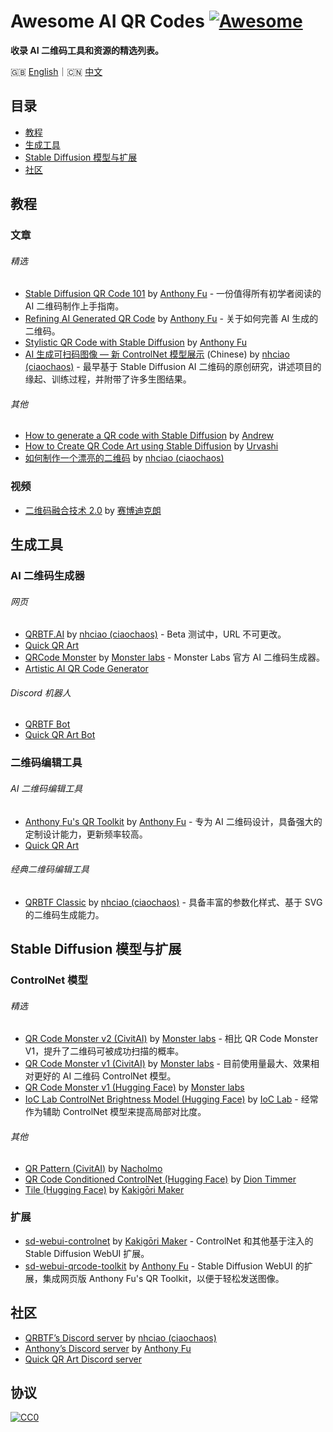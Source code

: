 # Awesome AI QR Codes [![Awesome](https://awesome.re/badge.svg)](https://awesome.re)

**收录 AI 二维码工具和资源的精选列表。**

🇬🇧 [English](README.md)｜🇨🇳 [中文](README-zh.md)

## 目录

- [教程](#教程)
- [生成工具](#生成工具)
- [Stable Diffusion 模型与扩展](#stable-diffusion-模型与扩展)
- [社区](#社区)

## 教程

### 文章

###### 精选

- [Stable Diffusion QR Code 101](https://antfu.me/posts/ai-qrcode-101) by [Anthony Fu](https://antfu.me/) - 一份值得所有初学者阅读的 AI 二维码制作上手指南。
- [Refining AI Generated QR Code](https://antfu.me/posts/ai-qrcode-refine) by [Anthony Fu](https://antfu.me/) - 关于如何完善 AI 生成的二维码。
- [Stylistic QR Code with Stable Diffusion](https://antfu.me/posts/ai-qrcode) by [Anthony Fu](https://antfu.me/)
- [AI 生成可扫码图像 — 新 ControlNet 模型展示](https://mp.weixin.qq.com/s/i4WR5ULH1ZZYl8Watf3EPw) (Chinese) by [nhciao (ciaochaos)](https://github.com/ciaochaos) - 最早基于 Stable Diffusion AI 二维码的原创研究，讲述项目的缘起、训练过程，并附带了许多生图结果。

###### 其他

- [How to generate a QR code with Stable Diffusion](https://stable-diffusion-art.com/qr-code/) by [Andrew](https://stable-diffusion-art.com/author/andrewon2/)
- [How to Create QR Code Art using Stable Diffusion](https://ihsavru.medium.com/how-to-create-qr-code-art-using-stable-diffusion-58c5e7e55fcb) by [Urvashi](https://ihsavru.medium.com/)
- [如何制作一个漂亮的二维码](https://mp.weixin.qq.com/s/_Oy9I9FqPXhfwN9IUhf6_g) by [nhciao (ciaochaos)](https://github.com/ciaochaos)

### 视频

- [二维码融合技术 2.0](https://www.bilibili.com/video/BV1zF411R7xg/) by [赛博迪克朗](https://space.bilibili.com/339984)

## 生成工具

### AI 二维码生成器

###### 网页

- [QRBTF.AI](https://qrbtf.com/ai) by [nhciao (ciaochaos)](https://github.com/ciaochaos) - Beta 测试中，URL 不可更改。
- [Quick QR Art](https://beta.quickqr.art/generate)
- [QRCode Monster](https://qrcode.monster/) by [Monster labs](https://huggingface.co/monster-labs) - Monster Labs 官方 AI 二维码生成器。
- [Artistic AI QR Code Generator](https://openart.ai/apps/ai_qrcode)

###### Discord 机器人

- [QRBTF Bot](https://discord.gg/V9CNuqYfte)
- [Quick QR Art Bot](https://top.gg/bot/1117660105962438706)

### 二维码编辑工具

###### AI 二维码编辑工具

- [Anthony Fu's QR Toolkit](https://qrcode.antfu.me/) by [Anthony Fu](https://antfu.me/) - 专为 AI 二维码设计，具备强大的定制设计能力，更新频率较高。
- [Quick QR Art](https://quickqr.art/)

###### 经典二维码编辑工具

- [QRBTF Classic](https://classic.qrbtf.com/) by [nhciao (ciaochaos)](https://github.com/ciaochaos) - 具备丰富的参数化样式、基于 SVG 的二维码生成能力。

## Stable Diffusion 模型与扩展

### ControlNet 模型

###### 精选

- [QR Code Monster v2 (CivitAI)](https://civitai.com/models/111006?modelVersionId=122143) by [Monster labs](https://huggingface.co/monster-labs) - 相比 QR Code Monster V1，提升了二维码可被成功扫描的概率。
- [QR Code Monster v1 (CivitAI)](https://civitai.com/models/111006?modelVersionId=119698) by [Monster labs](https://huggingface.co/monster-labs) - 目前使用量最大、效果相对更好的 AI 二维码 ControlNet 模型。
- [QR Code Monster v1 (Hugging Face)](https://huggingface.co/monster-labs/control_v1p_sd15_qrcode_monster) by [Monster labs](https://huggingface.co/monster-labs)
- [IoC Lab ControlNet Brightness Model (Hugging Face)](https://huggingface.co/ioclab/ioc-controlnet/tree/main/models) by [IoC Lab](https://huggingface.co/ioclab) - 经常作为辅助 ControlNet 模型来提高局部对比度。

###### 其他

- [QR Pattern (CivitAI)](https://civitai.com/models/90940/controlnet-qr-pattern-qr-codes) by [Nacholmo](https://civitai.com/user/Nacholmo)
- [QR Code Conditioned ControlNet (Hugging Face)](https://huggingface.co/DionTimmer/controlnet_qrcode-control_v1p_sd15) by [Dion Timmer](https://huggingface.co/DionTimmer)
- [Tile (Hugging Face)](https://huggingface.co/lllyasviel/ControlNet-v1-1/blob/main/control_v11f1e_sd15_tile.pth) by [Kakigōri Maker](https://github.com/Mikubill)

### 扩展

- [sd-webui-controlnet](https://github.com/Mikubill/sd-webui-controlnet) by [Kakigōri Maker](https://github.com/Mikubill) - ControlNet 和其他基于注入的 Stable Diffusion WebUI 扩展。
- [sd-webui-qrcode-toolkit](https://github.com/antfu/sd-webui-qrcode-toolkit) by [Anthony Fu](https://antfu.me/) - Stable Diffusion WebUI 的扩展，集成网页版 Anthony Fu's QR Toolkit，以便于轻松发送图像。

## 社区

- [QRBTF’s Discord server](https://discord.gg/V9CNuqYfte) by [nhciao (ciaochaos)](https://github.com/ciaochaos)
- [Anthony’s Discord server](https://chat.antfu.me/) by [Anthony Fu](https://antfu.me/)
- [Quick QR Art Discord server](https://discord.com/invite/quickqrart)

## 协议

[![CC0](http://i.creativecommons.org/p/zero/1.0/88x31.png)](http://creativecommons.org/publicdomain/zero/1.0/)
